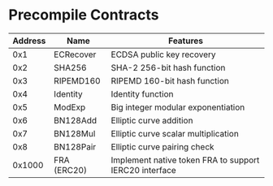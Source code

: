 # Precompile Contracts
Address | Name | Features
--- | --- | ---
0x1 | ECRecover | ECDSA public key recovery
0x2 | SHA256 | SHA-2 256-bit hash function
0x3 | RIPEMD160 | RIPEMD 160-bit hash function
0x4 | Identity | Identity function
0x5 | ModExp | Big integer modular exponentiation
0x6 | BN128Add | Elliptic curve addition
0x7 | BN128Mul | Elliptic curve scalar multiplication
0x8 | BN128Pair | Elliptic curve pairing check
0x1000 | FRA (ERC20) | Implement native token FRA to support IERC20 interface









